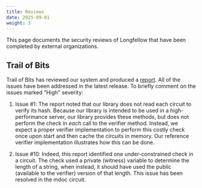 ```yaml
---
title: Reviews
date: 2025-09-01
weight: 3
---
```



This page documents the security reviews of Longfellow that have been completed by external organizations.

## Trail of Bits
Trail of Bits has reviewed our system and produced a 
[report](../../reviews/Longfellow_report_2025_08_18.pdf). All of the issues have been addressed in the latest release.  To briefly comment on the issues marked "High" severity:

1. Issue #1: The report noted that our library does not read each circuit to verify its hash.  Because our library is intended to be used in a high-performance server, our library provides these methods, but does not perform the check in *each* call to the verifier method. Instead, we expect a proper verifier implementation to perform this costly check once upon start and then cache the circuits in memory.  Our reference verifier implementation illustrates how this can be done.

10. Issue #10: Indeed, this report identified one under-constrained check in a circuit.  The check used a private (witness) variable to determine the length of a string, when instead, it should have used the public (available to the verifier) version of that length.  This issue has been resolved in the mdoc circuit.

